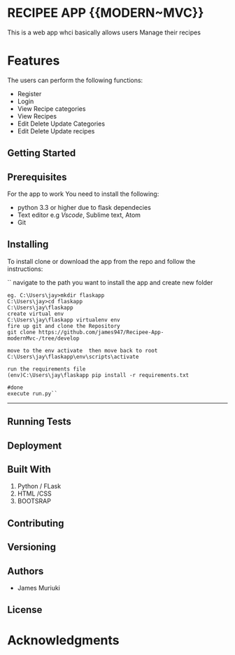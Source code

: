 RECIPEE APP {{MODERN~MVC}}
====
This is a web app whci basically allows users Manage their recipes 

Features
===
The users can perform the following functions:

* Register
* Login
* View Recipe categories
* View Recipes
* Edit Delete Update Categories
* Edit Delete Update recipes

Getting Started
---


Prerequisites
----
For the app to work You need to install the following:
* python 3.3 or higher due to flask dependecies
* Text editor e.g *Vscode*, Sublime text, Atom
* Git

Installing
----
To install clone or download the app from the repo and follow the instructions:


``
    navigate to the path you want to install the app and create  new folder

    eg. C:\Users\jay>mkdir flaskapp
    C:\Users\jay>cd flaskapp
    C:\Users\jay\flaskapp
    create virtual env
    C:\Users\jay\flaskapp virtualenv env
    fire up git and clone the Repository
    git clone https://github.com/james947/Recipee-App-modernMvc-/tree/develop

    move to the env activate  then move back to root
    C:\Users\jay\flaskapp\env\scripts\activate

    run the requirements file
    (env)C:\Users\jay\flaskapp pip install -r requirements.txt

    #done 
    execute run.py``

    

     
---

Running Tests
---


Deployment
---

Built With
---
1. Python / FLask 
2. HTML /CSS
3. BOOTSRAP

Contributing
---

Versioning
---

Authors
---
* James Muriuki

License
---

Acknowledgments
===

